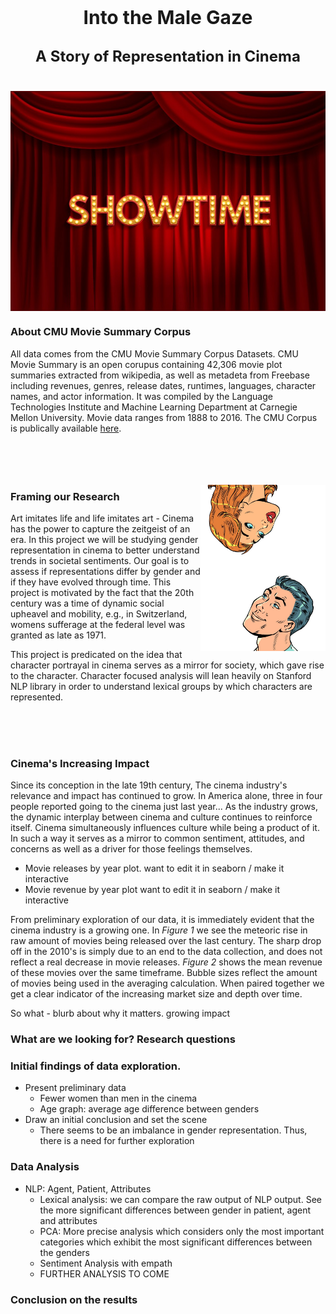 <p style="text-align:center;font-size:30px">  <strong>Into the Male Gaze </strong> </p>
<p style="text-align:center;font-size:24px">  <strong>A Story of Representation in Cinema </strong> </p>

<br />
<img align="center" width="600" src="assets/img/Showtime.jpg">
<br />

### About CMU Movie Summary Corpus
All data comes from the CMU Movie Summary Corpus Datasets. CMU Movie Summary is an open corupus containing 42,306 movie plot summaries extracted from wikipedia, as well as metadeta from Freebase including revenues, genres, release dates, runtimes, languages, character names, and actor information. It was compiled by the Language Technologies Institute and Machine Learning Department at Carnegie Mellon University. Movie data ranges from 1888 to 2016. The CMU Corpus is publically available [here](http://www.cs.cmu.edu/~ark/personas/).
<br />
<br />
<br />
<br />
<br />

<img align="right" width="200" src="assets/img/Duality.jpg">

### Framing our Research
Art imitates life and life imitates art - Cinema has the power to capture the zeitgeist of an era. In this project we will be studying gender representation in cinema to better understand trends in societal sentiments. Our goal is to assess if representations differ by gender and if they have evolved through time. This project is motivated by the fact that the 20th century was a time of dynamic social upheavel and mobility, e.g., in Switzerland, womens sufferage at the federal level was granted as late as 1971.

This project is predicated on the idea that character portrayal in cinema serves as a mirror for society, which gave rise to the character. Character focused analysis will lean heavily on Stanford NLP library in order to understand lexical groups by which characters are represented.

<br />
<br />
<br />


### Cinema's Increasing Impact
Since its conception in the late 19th century, The cinema industry's relevance and impact has continued to grow. In America alone, three in four people reported going to the cinema just last year... As the industry grows, the dynamic interplay between cinema and culture continues to reinforce itself. Cinema simultaneously influences culture while being a product of it. In such a way it serves as a mirror to common sentiment, attitudes, and concerns as well as a driver for those feelings themselves. 

- Movie releases by year plot. want to edit it in seaborn / make it interactive
- Movie revenue by year plot want to edit it in seaborn / make it interactive

From preliminary exploration of our data, it is immediately evident that the cinema industry is a growing one. In _Figure 1_ we see the meteoric rise in raw amount of movies being released over the last century. The sharp drop off in the 2010's is simply due to an end to the data collection, and does not reflect a real decrease in movie releases. _Figure 2_ shows the mean revenue of these movies over the same timeframe. Bubble sizes reflect the amount of movies being used in the averaging calculation. When paired together we get a clear indicator of the increasing market size and depth over time.

So what - blurb about why it matters. growing impact

### What are we looking for? Research questions

### Initial findings of data exploration. 
* Present preliminary data
    + Fewer women than men in the cinema
    + Age graph: average age difference between genders
* Draw an initial conclusion and set the scene
    + There seems to be an imbalance in gender representation. Thus, there is a  need for further exploration

### Data Analysis
* NLP: Agent, Patient, Attributes
    + Lexical analysis: we can compare the raw output of NLP output. See the more significant differences between gender in patient, agent and attributes
    + PCA: More precise analysis which considers only the most important categories which exhibit the most significant differences between the genders
    + Sentiment Analysis with empath
    + FURTHER ANALYSIS TO COME
    
### Conclusion on the results